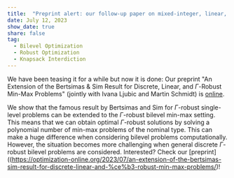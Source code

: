 ```yaml
---
title:  "Preprint alert: our follow-up paper on mixed-integer, linear, and Gamma-robust min-max problems is online now!"
date: July 12, 2023
show_date: true
share: false
tag:
  - Bilevel Optimization
  - Robust Optimization
  - Knapsack Interdiction
---
```


We have been teasing it for a while but now it is done: Our preprint "An Extension of the Bertsimas & Sim Result for Discrete, Linear, and $\Gamma$-Robust Min-Max Problems" (jointly with Ivana Ljubic and Martin Schmidt) is [online](https://optimization-online.org/2023/07/an-extension-of-the-bertsimas-sim-result-for-discrete-linear-and-%ce%b3-robust-min-max-problems/).  

We show that the famous result by Bertsimas and Sim for $\Gamma$-robust single-level problems can be extended to the $\Gamma$-robust bilevel min-max setting. This means that we can obtain optimal $\Gamma$-robust solutions by solving a polynomial number of min-max problems of the nominal type. This can make a huge difference when considering bilevel problems computationally. However, the situation becomes more challenging when general discrete $\Gamma$-robust bilevel problems are considered. Interested? Check our [preprint]((https://optimization-online.org/2023/07/an-extension-of-the-bertsimas-sim-result-for-discrete-linear-and-%ce%b3-robust-min-max-problems/)!
